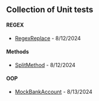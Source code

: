## Collection of Unit tests

#### REGEX

- [RegexReplace](https://github.com/chitangchin/Box/blob/master/Practice/PracticeCollectionTest/Regex/RegexReplaceTest.cs) - 8/12/2024 

#### Methods
- [SplitMethod](https://github.com/chitangchin/Box/blob/master/Practice/PracticeCollectionTest/Methods/SplitMethodTest.cs) - 8/12/2024 

#### OOP
- [MockBankAccount](https://github.com/chitangchin/Box/blob/master/Practice/PracticeCollectionTest/OOP/MockBankAccountTest.cs) - 8/13/2024 
